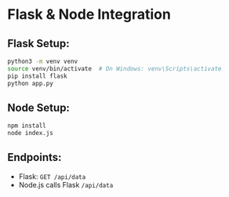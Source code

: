 # Flask & Node Integration

## Flask Setup:

```bash
python3 -m venv venv
source venv/bin/activate  # On Windows: venv\Scripts\activate
pip install flask
python app.py
```

## Node Setup:

```bash
npm install
node index.js
```

## Endpoints:

- Flask: `GET /api/data`
- Node.js calls Flask `/api/data`
